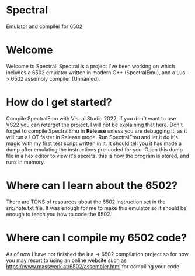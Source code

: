 # Spectral
Emulator and compiler for 6502

# Welcome
Welcome to Spectral! Spectral is a project I've been working on which includes a 6502 emulator written in modern C++ (SpectralEmu), and a Lua -> 6502 assembly compiler (Unnamed).

# How do I get started?
Compile SpectralEmu with Visual Studio 2022, if you don't want to use VS22 you can retarget the project, I will not be explaining that here.
Don't forget to compile SpectralEmu in **Release** unless you are debugging it, as it will run a LOT faster in Release mode.
Run SpectralEmu and let it do it's magic with my first test script written in it. It should tell you it has made a dump after emulating the instructions pre-coded for you.
Open this dump file in a hex editor to view it's secrets, this is how the program is stored, and runs in memory.

# Where can I learn about the 6502?
There are TONS of resources about the 6502 instruction set in the src/note.txt file. It was enough for me to make this emulator so it should be enough to teach you how to code the 6502.

# Where can I compile my 6502 code?
As of now I have not finished the lua -> 6502 compilation project so for now you may resort to using an online website such as https://www.masswerk.at/6502/assembler.html for compiling your code.
